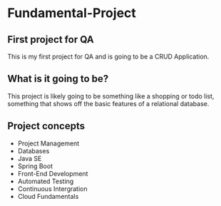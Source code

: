 # Fundamental-Project  
## First project for QA  
This is my first project for QA and is going to be a CRUD Application.  
## What is it going to be?
This project is likely going to be something like a shopping or todo list, something that shows off the basic features of a relational database.  
## Project concepts  
* Project Management  
* Databases  
* Java SE  
* Spring Boot  
* Front-End Development  
* Automated Testing  
* Continuous Intergration  
* Cloud Fundamentals  
